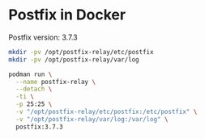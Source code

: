 # Postfix in Docker

Postfix version: 3.7.3

```bash
mkdir -pv /opt/postfix-relay/etc/postfix
mkdir -pv /opt/postfix-relay/var/log
```

```bash
podman run \
  --name postfix-relay \
  --detach \
  -ti \
  -p 25:25 \
  -v "/opt/postfix-relay/etc/postfix:/etc/postfix" \
  -v "/opt/postfix-relay/var/log:/var/log" \
  postfix:3.7.3
```
